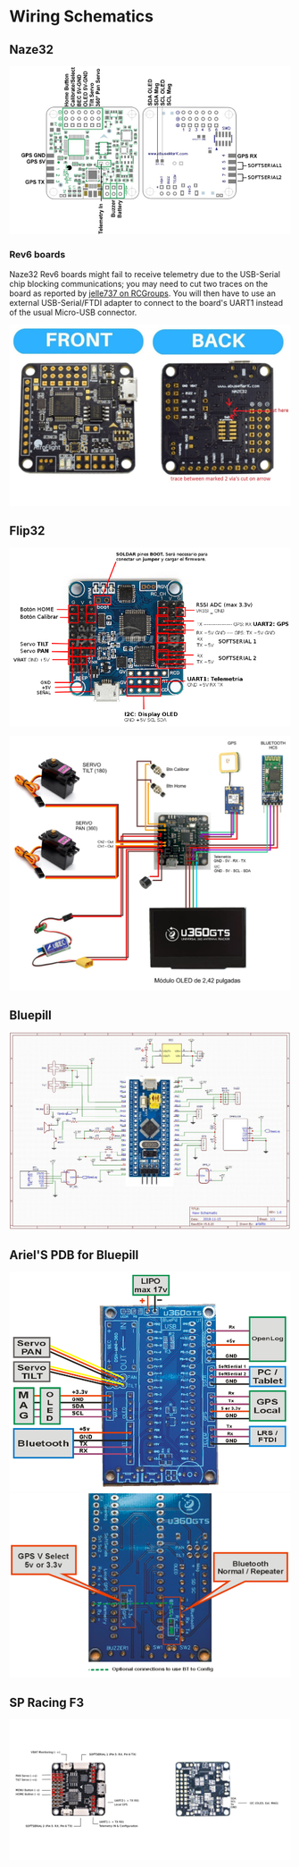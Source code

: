 # Wiring Schematics

## Naze32

![](img/Naze32_wiring.png)

### Rev6 boards

Naze32 Rev6 boards might fail to receive telemetry due to the USB-Serial chip blocking communications; you may need to cut two traces on the board as reported by [jelle737 on RCGroups](https://www.rcgroups.com/forums/showpost.php?p=38456993&postcount=9). You will then have to use an external USB-Serial/FTDI adapter to connect to the board's UART1 instead of the usual Micro-USB connector.

![](img/Naze32_rev6_cut_traces.jpg)

## Flip32

![](img/flip32_wiring.png)

![](img/flip32_wiring_full_schema.png)

## Bluepill

![](img/bluepill_wiring.png)

## Ariel'S PDB for Bluepill

![](img/PDB_bluepill_top.png)
![](img/PDB_bluepill_bottom.png)

## SP Racing F3

![](img/u360gts_spracingf3_wiring_schematics.png)
